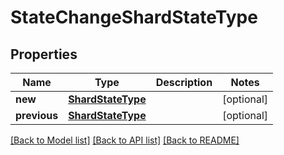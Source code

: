 # StateChangeShardStateType

## Properties
Name | Type | Description | Notes
------------ | ------------- | ------------- | -------------
**new** | [**ShardStateType**](ShardStateType.md) |  | [optional]
**previous** | [**ShardStateType**](ShardStateType.md) |  | [optional]

[[Back to Model list]](../README.md#documentation-for-models) [[Back to API list]](../README.md#documentation-for-api-endpoints) [[Back to README]](../README.md)
